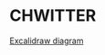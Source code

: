 # CHWITTER

[Excalidraw diagram](https://excalidraw.com/#json=skVElv9JKZ6dr2vZWLIBh,KXUVita6pSkiF__sDoOiRw)

